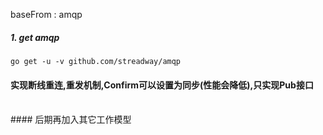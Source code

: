 baseFrom : amqp

##### 1. get amqp
`
go get -u -v github.com/streadway/amqp
`

#### 实现断线重连,重发机制,Confirm可以设置为同步(性能会降低),只实现Pub接口
<br/>
#### 后期再加入其它工作模型